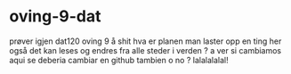 # oving-9-dat
prøver igjen dat120 oving 9
å shit hva er planen man laster opp en ting her også det kan leses og endres fra alle steder i verden ? 
a ver si cambiamos aqui se deberia cambiar en github tambien o no ?
lalalalalal!
